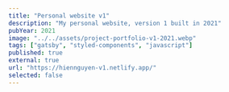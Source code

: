 ```yaml
---
title: "Personal website v1"
description: "My personal website, version 1 built in 2021"
pubYear: 2021
image: "../../assets/project-portfolio-v1-2021.webp"
tags: ["gatsby", "styled-components", "javascript"]
published: true
external: true
url: "https://hiennguyen-v1.netlify.app/"
selected: false
---
```

